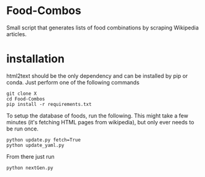 # Food-Combos
Small script that generates lists of food combinations by scraping Wikipedia articles. 

# installation
html2text should be the only dependency and can be installed by pip or conda. Just perform one of the following commands
```
git clone X
cd Food-Combos
pip install -r requirements.txt
```

To setup the database of foods, run the following. This might take a few minutes (it's fetching HTML pages from wikipedia), but only ever needs to be run once.

```
python update.py fetch=True
python update_yaml.py
```

From there just run

```
python nextGen.py
```
